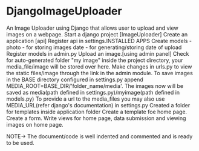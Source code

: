 # DjangoImageUploader
An Image Uploader using Django that allows user to upload and view images on a webpage.
Start a django project [ImageUploader]
Create an application [api]
Register api in settings.INSTALLED APPS
Create models -
  photo - for storing images
  date - for generating/storing date of upload
Register models in admin.py
Upload an image.[using admin panel]
Check for auto-generated folder "my image" inside the project directory, your media_file/image will be stored over here.
Make changes in urls.py to view the static files/image through the link in the admin module.
To save images in the BASE directory configured in settings.py append MEDIA_ROOT=BASE_DIR/'folder_name/media'. The images now will be saved as media(path defined in settings.py)/myimage(path defined in models.py)
To provide a url to the media_files you may also use MEDIA_URL(refer django's documentation) in settings.py
Created a folder for templates inside application folder
Create a template foe home page.
Create a form.
Write views for home page, data submission and viewing images on home page.

NOTE-> The document/code is well indented and commented and is ready to be used.
